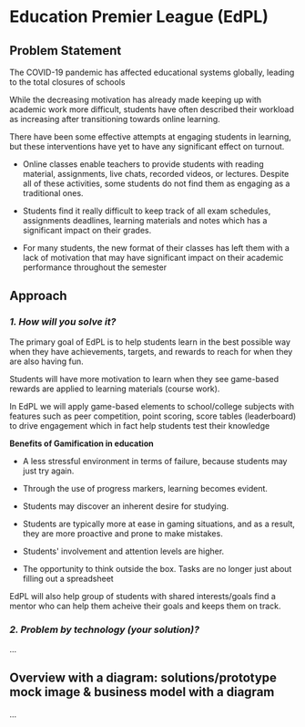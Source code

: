 # Education Premier League (EdPL)


## Problem Statement

The COVID-19 pandemic has affected educational systems globally, leading to the total closures of schools

While the decreasing motivation has already made keeping up with academic work more difficult, students have often described their workload as increasing after transitioning towards online learning.

There have been some effective attempts at engaging students in learning, but these interventions have yet to have any significant 
effect on turnout. 

- Online classes enable teachers to provide students with reading material, assignments, live chats, recorded videos, or lectures.
Despite all of these activities, some students do not find them as engaging as a traditional ones.

- Students find it really difficult to keep track of all exam schedules, assignments deadlines, learning materials and notes which has a significant impact on their grades.

- For many students, the new format of their classes has left them with a lack of motivation that may have significant impact on their academic performance throughout the semester




## Approach


### *1. How will you solve it?*

The primary goal of EdPL is to help students learn in the best possible way when they have achievements, targets, and rewards to reach for when they are also having fun.

Students will have more motivation to learn when they see game-based rewards are applied to learning materials (course work).

In EdPL we will apply game-based elements to school/college subjects with features such as peer competition, point scoring, score tables (leaderboard) to drive engagement which in fact help students test their knowledge

**Benefits of Gamification in education**

- A less stressful environment in terms of failure, because students may just try again.

- Through the use of progress markers, learning becomes evident.

- Students may discover an inherent desire for studying.

- Students are typically more at ease in gaming situations, and as a result, they are more proactive and prone to make mistakes.

- Students' involvement and attention levels are higher.

- The opportunity to think outside the box. Tasks are no longer just about filling out a spreadsheet 

EdPL will also help group of students with shared interests/goals find a mentor who can help them acheive their goals and keeps them on track. 

### *2. Problem by technology (your solution)?*

...


## Overview with a diagram: solutions/prototype mock image & business model with a diagram


...

